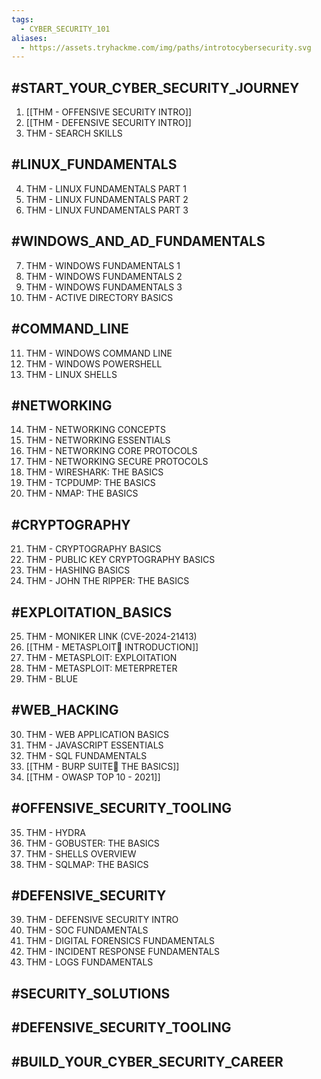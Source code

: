 ```yaml
---
tags:
  - CYBER_SECURITY_101
aliases:
  - https://assets.tryhackme.com/img/paths/introtocybersecurity.svg
---
```

## #START_YOUR_CYBER_SECURITY_JOURNEY

1. [[THM - OFFENSIVE SECURITY INTRO]]
2. [[THM - DEFENSIVE SECURITY INTRO]]
3. THM - SEARCH SKILLS

## #LINUX_FUNDAMENTALS

4. THM - LINUX FUNDAMENTALS PART 1
5. THM - LINUX FUNDAMENTALS PART 2
6. THM - LINUX FUNDAMENTALS PART 3

## #WINDOWS_AND_AD_FUNDAMENTALS

7. THM - WINDOWS FUNDAMENTALS 1
8. THM - WINDOWS FUNDAMENTALS 2
9. THM - WINDOWS FUNDAMENTALS 3
10. THM - ACTIVE DIRECTORY BASICS

## #COMMAND_LINE

11. THM - WINDOWS COMMAND LINE
12. THM - WINDOWS POWERSHELL
13. THM - LINUX SHELLS

## #NETWORKING

14. THM - NETWORKING CONCEPTS
15. THM - NETWORKING ESSENTIALS
16. THM - NETWORKING CORE PROTOCOLS
17. THM - NETWORKING SECURE PROTOCOLS
18. THM - WIRESHARK: THE BASICS
19. THM - TCPDUMP: THE BASICS
20. THM - NMAP: THE BASICS

## #CRYPTOGRAPHY

21. THM - CRYPTOGRAPHY BASICS
22. THM - PUBLIC KEY CRYPTOGRAPHY BASICS
23. THM - HASHING BASICS
24. THM - JOHN THE RIPPER: THE BASICS

## #EXPLOITATION_BASICS

25. THM - MONIKER LINK (CVE-2024-21413)
26. [[THM - METASPLOIT INTRODUCTION]]
27. THM - METASPLOIT: EXPLOITATION
28. THM - METASPLOIT: METERPRETER
29. THM - BLUE

## #WEB_HACKING

30. THM - WEB APPLICATION BASICS
31. THM - JAVASCRIPT ESSENTIALS
32. THM - SQL FUNDAMENTALS
33. [[THM - BURP SUITE THE BASICS]]
34. [[THM - OWASP TOP 10 - 2021]]

## #OFFENSIVE_SECURITY_TOOLING

35. THM - HYDRA
36. THM - GOBUSTER: THE BASICS
37. THM - SHELLS OVERVIEW
38. THM - SQLMAP: THE BASICS

## #DEFENSIVE_SECURITY

39. THM - DEFENSIVE SECURITY INTRO
40. THM - SOC FUNDAMENTALS
41. THM - DIGITAL FORENSICS FUNDAMENTALS
42. THM - INCIDENT RESPONSE FUNDAMENTALS
43. THM - LOGS FUNDAMENTALS

## #SECURITY_SOLUTIONS



## #DEFENSIVE_SECURITY_TOOLING



## #BUILD_YOUR_CYBER_SECURITY_CAREER


